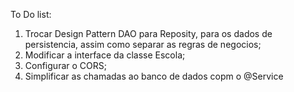 To Do list:

1. Trocar Design Pattern DAO para Reposity, para os dados de persistencia, assim como separar as regras de negocios;
2. Modificar a interface da classe Escola;
3. Configurar o CORS;
4. Simplificar as chamadas ao banco de dados copm o @Service
